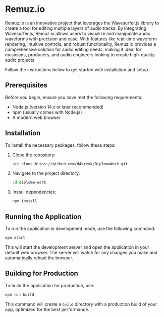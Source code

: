 
# Remuz.io
Remuz.io is an innovative project that leverages the Wavesurfer.js library to create a tool for editing multiple layers of audio tracks. By integrating Wavesurfer.js, Remuz.io allows users to visualize and manipulate audio waveforms with precision and ease. With features like real-time waveform rendering, intuitive controls, and robust functionality, Remuz.io provides a comprehensive solution for audio editing needs, making it ideal for musicians, producers, and audio engineers looking to create high-quality audio projects.

Follow the instructions below to get started with installation and setup.

## Prerequisites

Before you begin, ensure you have met the following requirements:
- Node.js (version 14.x or later recommended)
- npm (usually comes with Node.js)
- A modern web browser

## Installation

To install the necessary packages, follow these steps:

1. Clone the repository:
   ```bash
   git clone https://github.com/d4krzyk/DiplomaWork.git
   ```
2. Navigate to the project directory:
   ```bash
   cd diploma-work
   ```
3. Install dependencies:
   ```bash
   npm install
   ```

## Running the Application

To run the application in development mode, use the following command:
```bash
npm start
```
This will start the development server and open the application in your default web browser. The server will watch for any changes you make and automatically reload the browser.

## Building for Production

To build the application for production, use:
```bash
npm run build
```
This command will create a `build` directory with a production build of your app, optimized for the best performance.

